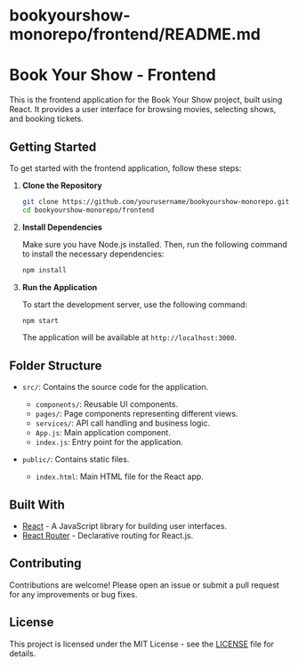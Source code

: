 # bookyourshow-monorepo/frontend/README.md

# Book Your Show - Frontend

This is the frontend application for the Book Your Show project, built using React. It provides a user interface for browsing movies, selecting shows, and booking tickets.

## Getting Started

To get started with the frontend application, follow these steps:

1. **Clone the Repository**

   ```bash
   git clone https://github.com/yourusername/bookyourshow-monorepo.git
   cd bookyourshow-monorepo/frontend
   ```

2. **Install Dependencies**

   Make sure you have Node.js installed. Then, run the following command to install the necessary dependencies:

   ```bash
   npm install
   ```

3. **Run the Application**

   To start the development server, use the following command:

   ```bash
   npm start
   ```

   The application will be available at `http://localhost:3000`.

## Folder Structure

- `src/`: Contains the source code for the application.
  - `components/`: Reusable UI components.
  - `pages/`: Page components representing different views.
  - `services/`: API call handling and business logic.
  - `App.js`: Main application component.
  - `index.js`: Entry point for the application.
  
- `public/`: Contains static files.
  - `index.html`: Main HTML file for the React app.

## Built With

- [React](https://reactjs.org/) - A JavaScript library for building user interfaces.
- [React Router](https://reactrouter.com/) - Declarative routing for React.js.

## Contributing

Contributions are welcome! Please open an issue or submit a pull request for any improvements or bug fixes.

## License

This project is licensed under the MIT License - see the [LICENSE](../LICENSE) file for details.